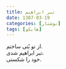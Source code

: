```yaml
---
title: تبر ابراهیم
date: 1387-03-19
categories: [نوشتار]
tags: [هایکو]
---
```


از تو بُتی ساختم.  
تبر ابراهیم شدی،  
خود را شکستی.
